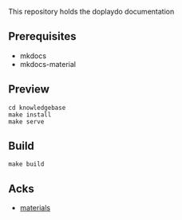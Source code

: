 This repository holds the doplaydo documentation

## Prerequisites

* mkdocs
* mkdocs-material

## Preview

```
cd knowledgebase
make install
make serve
```

## Build

```
make build
````


## Acks

- [materials](https://squidfunk.github.io/mkdocs-material/getting-started/)

